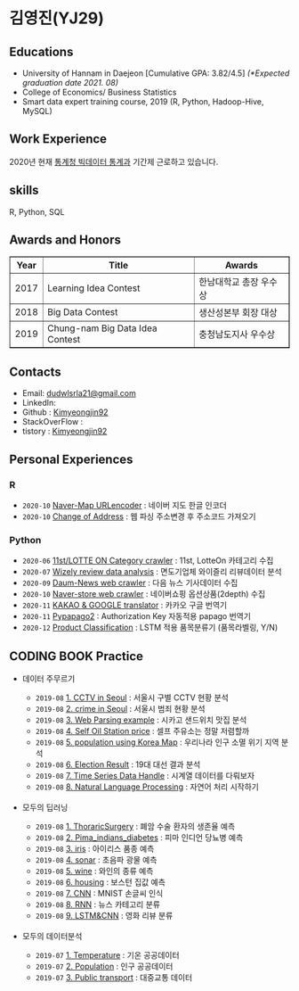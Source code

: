 # 김영진(YJ29)

## Educations</n>
- University of Hannam in Daejeon [Cumulative GPA: 3.82/4.5] <i>(*Expected graduation date 2021. 08)</i>
- College of Economics/ Business Statistics</br>
- Smart data expert training course, 2019 (R, Python, Hadoop-Hive, MySQL)

## Work Experience
2020년 현재 <a href="http://kostat.go.kr/portal/korea/kor_ko/5/2/9/4/index.action?pageNo=2&bmode=dept&ogId=1240478&emName=&chargeWork=">통계청 빅데이터 통계과</a> 기간제 근로하고 있습니다.

## skills
R, Python, SQL

## Awards and Honors
<table border="1">
  <th>Year</th>
  <th>Title</th>
  <th>Awards</th>
  <tr><!-- 첫번째 줄 시작 -->
    <td>2017</td>
    <td>Learning Idea Contest</td>
    <td>한남대학교 총장 우수상</td>
  </tr><!-- 첫번째 줄 끝 -->
  <tr><!-- 두번째 줄 시작 -->
    <td>2018</td>
    <td>Big Data Contest</td>
    <td>생산성본부 회장 대상</td>
  </tr><!-- 두번째 줄 끝 -->
  <tr><!-- 세번째 줄 시작 -->
    <td>2019</td>
    <td>Chung-nam Big Data Idea Contest</td>
    <td>충청남도지사 우수상</td>
  </tr><!-- 세번째 줄 끝 --> 
</table>

## Contacts
- Email: dudwlsrla21@gmail.com
- LinkedIn: 
- Github : <a href="https://github.com/Kimyeongjin92">Kimyeongjin92</a>
- StackOverFlow :
- tistory : <a href="https://boksl-boksl.tistory.com/">Kimyeongjin92</a>

## Personal Experiences

### R
- <code>2020-10</code> <a href="">Naver-Map URLencoder</a> : 네이버 지도 한글 인코더
- <code>2020-10</code> <a href="">Change of Address</a> : 웹 파싱 주소변경 후 주소코드 가져오기 

### Python
- <code>2020-06</code> <a href="">11st/LOTTE ON Category crawler</a> : 11st, LotteOn 카테고리 수집
- <code>2020-07</code> <a href="">Wizely review data analysis</a> : 면도기업체 와이즐리 리뷰데이터 분석
- <code>2020-09</code> <a href="">Daum-News web crawler</a> : 다음 뉴스 기사데이터 수집
- <code>2020-10</code> <a href="">Naver-store web crawler</a> : 네이버쇼핑 옵션상품(2depth) 수집
- <code>2020-11</code> <a href="">KAKAO & GOOGLE translator</a> : 카카오 구글 번역기
- <code>2020-11</code> <a href="">Pypapago2</a> : Authorization Key 자동적용 papago 번역기
- <code>2020-12</code> <a href="">Product Classification</a> : LSTM 적용 품목분류기 (품목라벨링, Y/N)

## CODING BOOK Practice
<ul>
  <li>데이터 주무르기</li>
    <ul>
      <li><code>2019-08</code> <a href="https://github.com/Kimyeongjin92/Python_Jupyter_Notebook/blob/master/python_jupyter/6.%20%EB%8D%B0%EC%9D%B4%ED%84%B0%20%EC%A3%BC%EB%AC%B4%EB%A5%B4%EA%B8%B0/Unit_00%20DataScience-master%20%EC%9E%90%EB%A3%8C/DataScience-master/source_code/01.%20Basic%20of%20Python%2C%20Pandas%20and%20Matplotlib%20%20via%20analysis%20of%20CCTV%20in%20Seoul.ipynb">1. CCTV in Seoul</a> : 서울시 구별 CCTV 현황 분석</li>
      <li><code>2019-08</code> <a href="https://github.com/Kimyeongjin92/Python_Jupyter_Notebook/blob/master/python_jupyter/6.%20%EB%8D%B0%EC%9D%B4%ED%84%B0%20%EC%A3%BC%EB%AC%B4%EB%A5%B4%EA%B8%B0/Unit_00%20DataScience-master%20%EC%9E%90%EB%A3%8C/DataScience-master/source_code/02.%20Analysis%20for%20crime%20in%20Seoul.ipynb">2. crime in Seoul</a> : 서울시 범죄 현황 분석</li>
      <li><code>2019-08</code> <a href="https://github.com/Kimyeongjin92/Python_Jupyter_Notebook/blob/master/python_jupyter/6.%20%EB%8D%B0%EC%9D%B4%ED%84%B0%20%EC%A3%BC%EB%AC%B4%EB%A5%B4%EA%B8%B0/Unit_00%20DataScience-master%20%EC%9E%90%EB%A3%8C/DataScience-master/source_code/03-1.%20Web%20Parsing%20example.ipynb">3. Web Parsing example</a> : 시카고 샌드위치 맛집 분석</li>
      <li><code>2019-08</code> <a href="https://github.com/Kimyeongjin92/Python_Jupyter_Notebook/blob/master/python_jupyter/6.%20%EB%8D%B0%EC%9D%B4%ED%84%B0%20%EC%A3%BC%EB%AC%B4%EB%A5%B4%EA%B8%B0/Unit_00%20DataScience-master%20%EC%9E%90%EB%A3%8C/DataScience-master/source_code/04.%20Self%20Oil%20Station%20price.ipynb">4. Self Oil Station price</a> : 셀프 주유소는 정말 저렴할까</li>
      <li><code>2019-08</code> <a href="https://github.com/Kimyeongjin92/Python_Jupyter_Notebook/blob/master/python_jupyter/6.%20%EB%8D%B0%EC%9D%B4%ED%84%B0%20%EC%A3%BC%EB%AC%B4%EB%A5%B4%EA%B8%B0/Unit_00%20DataScience-master%20%EC%9E%90%EB%A3%8C/DataScience-master/source_code/05.%20population%20using%20Korea%20Map.ipynb">5. population using Korea Map</a> : 우리나라 인구 소멸 위기 지역 분석</li>
      <li><code>2019-08</code> <a href="https://github.com/Kimyeongjin92/Python_Jupyter_Notebook/blob/master/python_jupyter/6.%20%EB%8D%B0%EC%9D%B4%ED%84%B0%20%EC%A3%BC%EB%AC%B4%EB%A5%B4%EA%B8%B0/Unit_00%20DataScience-master%20%EC%9E%90%EB%A3%8C/DataScience-master/source_code/06.%20Election%20Result.ipynb">6. Election Result</a> : 19대 대선 결과 분석</li>
      <li><code>2019-08</code> <a href="https://github.com/Kimyeongjin92/Python_Jupyter_Notebook/blob/master/python_jupyter/6.%20%EB%8D%B0%EC%9D%B4%ED%84%B0%20%EC%A3%BC%EB%AC%B4%EB%A5%B4%EA%B8%B0/Unit_00%20DataScience-master%20%EC%9E%90%EB%A3%8C/DataScience-master/source_code/07.%20Time%20Series%20Data%20Handle.ipynb">7. Time Series Data Handle</a> : 시계열 데이터를 다뤄보자</li>
      <li><code>2019-08</code> <a href="https://github.com/Kimyeongjin92/Python_Jupyter_Notebook/blob/master/python_jupyter/6.%20%EB%8D%B0%EC%9D%B4%ED%84%B0%20%EC%A3%BC%EB%AC%B4%EB%A5%B4%EA%B8%B0/Unit_00%20DataScience-master%20%EC%9E%90%EB%A3%8C/DataScience-master/source_code/08.%20Natural%20Language%20Processing.ipynb">8. Natural Language Processing</a> : 자연어 처리 시작하기</li>
    </ul>
  
</br>
  <li>모두의 딥러닝</li>
    <ul>
      <li><code>2019-08</code> <a href="">1. ThoraricSurgery</a> : 폐암 수술 환자의 생존율 예측</li>
      <li><code>2019-08</code> <a href="">2. Pima_indians_diabetes</a> : 피마 인디언 당뇨병 예측 </li>
      <li><code>2019-08</code> <a href="">3. iris</a> : 아이리스 품종 예측 </li>
      <li><code>2019-08</code> <a href="">4. sonar</a> : 초음파 광물 예측 </li>
      <li><code>2019-08</code> <a href="">5. wine</a> : 와인의 종류 예측 </li>
      <li><code>2019-08</code> <a href="">6. housing</a> : 보스턴 집값 예측 </li>
      <li><code>2019-08</code> <a href="">7. CNN</a> : MNIST 손글씨 인식 </li>
      <li><code>2019-08</code> <a href="">8. RNN</a> : 뉴스 카테고리 분류 </li>
      <li><code>2019-08</code> <a href="">9. LSTM&CNN</a> : 영화 리뷰 분류 </li>
    </ul>

</br>
  <li>모두의 데이터분석</li>
    <ul>
      <li><code>2019-07</code> <a href="">1. Temperature</a> : 기온 공공데이터</li>
      <li><code>2019-07</code> <a href="">2. Population</a> : 인구 공공데이터 </li>
      <li><code>2019-07</code> <a href="">3. Public transport</a> : 대중교통 데이터 </li>
    </ul>
</ul>
